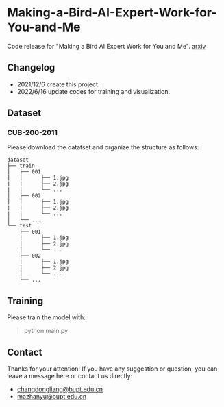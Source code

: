 # Making-a-Bird-AI-Expert-Work-for-You-and-Me

Code release for "Making a Bird AI Expert Work for You and Me".
[arxiv](https://dongliangchang.cn "arxiv")


## Changelog
- 2021/12/6 create this project.
- 2022/6/16 update codes for training and visualization.

## Dataset
### CUB-200-2011
Please download the datatset and organize the structure as follows:
```
dataset
├── train
│   ├── 001
|   |      ├── 1.jpg
|   |      ├── 2.jpg
|   |      └── ...
│   ├── 002
|   |      ├── 1.jpg
|   |      ├── 2.jpg
|   |      └── ...
│   └── ...
└── test
    ├── 001
    |      ├── 1.jpg
    |      ├── 2.jpg
    |      └── ...
    ├── 002
    |      ├── 1.jpg
    |      ├── 2.jpg
    |      └── ...
    └── ...
```

## Training
Please train the model with:
> python main.py

## Contact
Thanks for your attention!
If you have any suggestion or question, you can leave a message here or contact us directly:
- changdongliang@bupt.edu.cn
- mazhanyu@bupt.edu.cn
